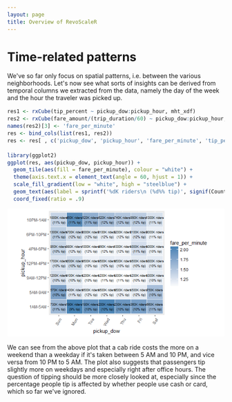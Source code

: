 ```yaml
---
layout: page
title: Overview of RevoScaleR
---
```

# Time-related patterns

We've so far only focus on spatial patterns, i.e. between the various neighborhoods.  Let's now see what sorts of insights can be derived from temporal columns we extracted from the data, namely the day of the week and the hour the traveler was picked up.

```R
res1 <- rxCube(tip_percent ~ pickup_dow:pickup_hour, mht_xdf)
res2 <- rxCube(fare_amount/(trip_duration/60) ~ pickup_dow:pickup_hour, mht_xdf)
names(res2)[3] <- 'fare_per_minute'
res <- bind_cols(list(res1, res2))
res <- res[ , c('pickup_dow', 'pickup_hour', 'fare_per_minute', 'tip_percent', 'Counts')]

library(ggplot2)
ggplot(res, aes(pickup_dow, pickup_hour)) + 
  geom_tile(aes(fill = fare_per_minute), colour = "white") + 
  theme(axis.text.x = element_text(angle = 60, hjust = 1)) +
  scale_fill_gradient(low = "white", high = "steelblue") +
  geom_text(aes(label = sprintf('%dK riders\n (%d%% tip)', signif(Counts/1000, 2), round(tip_percent, 0))), size = 2.5) + 
  coord_fixed(ratio = .9)
```

![Day of week and time of day trends](22f_dow_time_trends.png)

We can see from the above plot that a cab ride costs the more on a weekend than a weekday if it's taken between 5 AM and 10 PM, and vice versa from 10 PM to 5 AM.  The plot also suggests that passengers tip slightly more on weekdays and especially right after office hours.  The question of tipping should be more closely looked at, especially since the percentage people tip is affected by whether people use cash or card, which so far we've ignored.


